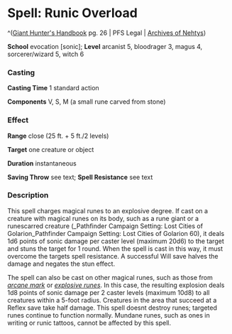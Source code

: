 # Spell: Runic Overload

^([Giant Hunter's Handbook][ss-runic-overload] pg. 26 | PFS Legal | [Archives of Nehtys][sn-runic-overload])

**School** evocation [sonic]; **Level** arcanist 5, bloodrager 3, magus 4, sorcerer/wizard 5, witch 6

### Casting

**Casting Time** 1 standard action  

**Components** V, S, M (a small rune carved from stone)

### Effect

**Range** close (25 ft. + 5 ft./2 levels)  

**Target** one creature or object  

**Duration** instantaneous  

**Saving Throw** see text; **Spell Resistance** see text

### Description

This spell charges magical runes to an explosive degree. If cast on a creature with magical runes on its body, such as a rune giant or a runescarred creature (_Pathfinder Campaign Setting: Lost Cities of Golarion_Pathfinder Campaign Setting: Lost Cities of Golarion 60), it deals 1d6 points of sonic damage per caster level (maximum 20d6) to the target and stuns the target for 1 round. When the spell is cast in this way, it must overcome the targets spell resistance. A successful Will save halves the damage and negates the stun effect.  

The spell can also be cast on other magical runes, such as those from _[arcane mark]_ or _[explosive runes]_. In this case, the resulting explosion deals 1d8 points of sonic damage per 2 caster levels (maximum 10d8) to all creatures within a 5-foot radius. Creatures in the area that succeed at a Reflex save take half damage. This spell doesnt destroy runes; targeted runes continue to function normally. Mundane runes, such as ones in writing or runic tattoos, cannot be affected by this spell.

[ss-runic-overload]: http://paizo.com/products/btpy99s4
[sn-runic-overload]: http://www.archivesofnethys.com/SpellDisplay.aspx?ItemName=Runic%20Overload
[arcane mark]: http://www.archivesofnethys.com/SpellDisplay.aspx?ItemName=arcane%20mark
[explosive runes]: http://www.archivesofnethys.com/SpellDisplay.aspx?ItemName=explosive%20runes